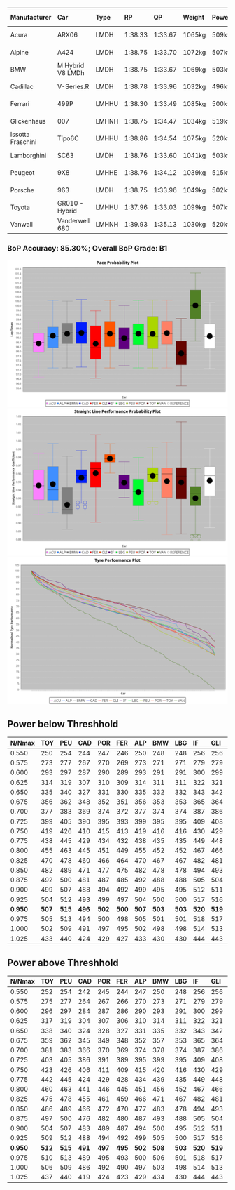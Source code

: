 |Manufacturer|Car|Type|RP|QP|Weight|Power¹|Threshhold|PINC|Power²|E/Stint|AVG Vmax|FDS|RDLC|L/Stint|BOP-Grade|ModelAccuracy|ModelPoints|Match%|
|:-|:-|:-|:-|:-|:-|:-|:-|:-|:-|:-|:-|:-|:-|:-|:-|:-|:-|:-|
|Acura|ARX06|LMDH|1:38.33|1:33.67|1065kg|509kw|210.0kph|-1%|504kw|902MJ|308.70kph-325.65kph|-|1.00|29|-D1|100.00%|995|65.42%|
|Alpine|A424|LMDH|1:38.75|1:33.70|1072kg|507kw|210.0kph|-1%|502kw|900MJ|308.67kph-328.80kph|-|0.99|29|~A1|81.46%|523|100.00%|
|BMW|M Hybrid V8 LMDh|LMDH|1:38.75|1:33.67|1069kg|503kw|210.0kph|1%|508kw|892MJ|305.33kph-328.44kph|-|1.00|29|~A1|98.60%|1690|100.00%|
|Cadillac|V-Series.R|LMDH|1:38.78|1:33.96|1032kg|496kw|210.0kph|-1%|491kw|869MJ|304.90kph-328.78kph|-|1.03|29|+A2|98.38%|1765|93.45%|
|Ferrari|499P|LMHHU|1:38.30|1:33.49|1085kg|500kw|210.0kph|-1%|495kw|883MJ|307.06kph-328.94kph|190kph|1.01|29|-B2|92.24%|2247|81.48%|
|Glickenhaus|007|LMHNH|1:38.75|1:34.47|1034kg|519kw|210.0kph|0%|519kw|913MJ|317.17kph-328.90kph|-|0.96|29|+B1|96.18%|554|87.95%|
|Issotta Fraschini|Tipo6C|LMHHU|1:38.86|1:34.54|1075kg|520kw|210.0kph|0%|520kw|922MJ|311.90kph-322.33kph|190kph|1.03|29|+A2|66.67%|96|92.50%|
|Lamborghini|SC63|LMDH|1:38.76|1:33.60|1041kg|503kw|210.0kph|0%|503kw|884MJ|308.13kph-326.01kph|-|1.05|29|+A2|96.77%|419|93.57%|
|Peugeot|9X8|LMHHE|1:38.76|1:34.12|1039kg|515kw|210.0kph|0%|515kw|907MJ|307.84kph-330.96kph|150kph|1.03|29|~A1|87.65%|1795|100.00%|
|Porsche|963|LMDH|1:38.75|1:33.96|1049kg|502kw|210.0kph|-1%|497kw|885MJ|306.25kph-329.22kph|-|1.02|29|~A1|96.81%|5438|100.00%|
|Toyota|GR010 - Hybrid|LMHHU|1:37.96|1:33.03|1099kg|507kw|210.0kph|1%|512kw|905MJ|305.40kph-336.70kph|190kph|1.00|29|-D2|86.04%|1751|63.86%|
|Vanwall|Vanderwell 680|LMHNH|1:39.93|1:35.13|1030kg|520kw|210.0kph|0%|520kw|901MJ|303.15kph-325.54kph|-|1.02|29|+Ω1|91.42%|501|45.40%|

### BoP Accuracy: 85.30%; Overall BoP Grade: B1
![](BOP/WECTEC/DAYTONA/DUALSTAGE/IMG/ACOMETHOD.png)![](BOP/WECTEC/DAYTONA/DUALSTAGE/IMG/ACOMETHOD_sp.png)![](BOP/WECTEC/DAYTONA/DUALSTAGE/IMG/ACOMETHOD_tw.png)
## Power below Threshhold
|N/Nmax|TOY|PEU|CAD|POR|FER|ALP|BMW|LBG|IF|GLI|VAN|ACU|
|:-|:-|:-|:-|:-|:-|:-|:-|:-|:-|:-|:-|:-|
|0.550|250|254|244|247|246|250|248|248|256|256|256|251|
|0.575|273|277|267|270|269|273|271|271|279|279|279|274|
|0.600|293|297|287|290|289|293|291|291|300|299|300|294|
|0.625|314|319|307|310|309|314|311|311|322|321|322|315|
|0.650|335|340|327|331|330|335|332|332|343|342|343|336|
|0.675|356|362|348|352|351|356|353|353|365|364|365|357|
|0.700|377|383|369|374|372|377|374|374|387|386|387|379|
|0.725|399|405|390|395|393|399|395|395|409|408|409|400|
|0.750|419|426|410|415|413|419|416|416|430|429|430|421|
|0.775|438|445|429|434|432|438|435|435|449|448|449|440|
|0.800|455|463|445|451|449|455|452|452|467|466|467|457|
|0.825|470|478|460|466|464|470|467|467|482|481|482|472|
|0.850|482|489|471|477|475|482|478|478|494|493|494|484|
|0.875|492|500|481|487|485|492|488|488|505|504|505|494|
|0.900|499|507|488|494|492|499|495|495|512|511|512|501|
|0.925|504|512|493|499|497|504|500|500|517|516|517|506|
|**0.950**|**507**|**515**|**496**|**502**|**500**|**507**|**503**|**503**|**520**|**519**|**520**|**509**|
|0.975|505|513|494|500|498|505|501|501|518|517|518|507|
|1.000|502|509|491|497|495|502|498|498|514|513|514|504|
|1.025|433|440|424|429|427|433|430|430|444|443|444|435|

## Power above Threshhold
|N/Nmax|TOY|PEU|CAD|POR|FER|ALP|BMW|LBG|IF|GLI|VAN|ACU|
|:-|:-|:-|:-|:-|:-|:-|:-|:-|:-|:-|:-|:-|
|0.550|252|254|242|245|244|247|250|248|256|256|256|248|
|0.575|275|277|264|267|266|270|273|271|279|279|279|271|
|0.600|296|297|284|287|286|290|293|291|300|299|300|291|
|0.625|317|319|304|307|306|310|314|311|322|321|322|312|
|0.650|338|340|324|328|327|331|335|332|343|342|343|333|
|0.675|359|362|345|349|348|352|357|353|365|364|365|354|
|0.700|381|383|366|370|369|374|378|374|387|386|387|375|
|0.725|403|405|386|391|389|395|399|395|409|408|409|396|
|0.750|423|426|406|411|409|415|420|416|430|429|430|416|
|0.775|442|445|424|429|428|434|439|435|449|448|449|435|
|0.800|460|463|441|446|445|451|456|452|467|466|467|453|
|0.825|475|478|455|461|459|466|471|467|482|481|482|468|
|0.850|486|489|466|472|470|477|483|478|494|493|494|479|
|0.875|497|500|476|482|480|487|493|488|505|504|505|489|
|0.900|504|507|483|489|487|494|500|495|512|511|512|496|
|0.925|509|512|488|494|492|499|505|500|517|516|517|501|
|**0.950**|**512**|**515**|**491**|**497**|**495**|**502**|**508**|**503**|**520**|**519**|**520**|**504**|
|0.975|510|513|489|495|493|500|506|501|518|517|518|502|
|1.000|506|509|486|492|490|497|503|498|514|513|514|499|
|1.025|437|440|419|424|423|429|434|430|444|443|444|430|
